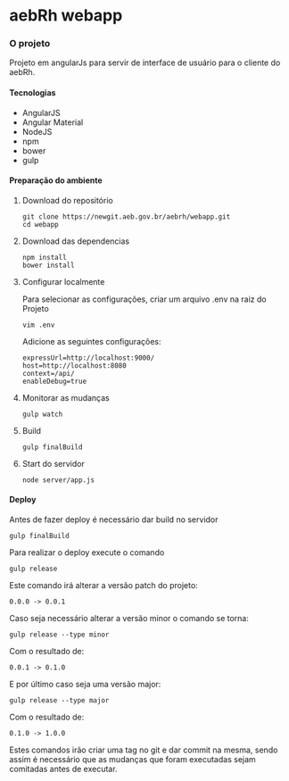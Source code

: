 # aebRh webapp

### O projeto

Projeto em angularJs para servir de interface de usuário para o cliente do aebRh.

#### Tecnologias

* AngularJS
* Angular Material
* NodeJS
* npm
* bower
* gulp

#### Preparação do ambiente

1. Download do repositório
    
    ```
    git clone https://newgit.aeb.gov.br/aebrh/webapp.git
    cd webapp
    ```

2. Download das dependencias
    
    ```
    npm install
    bower install
    ```
    
3. Configurar localmente

    Para selecionar as configurações, criar um arquivo .env na raiz do Projeto
    
    ```
    vim .env
    ```

    Adicione as seguintes configurações:
        
    ```
    expressUrl=http://localhost:9000/
    host=http://localhost:8080
    context=/api/
    enableDebug=true
    ```
    
4. Monitorar as mudanças

    ```
    gulp watch
    ```
5. Build

    ```
    gulp finalBuild
    ```

6. Start do servidor

    ```
    node server/app.js
    ```

#### Deploy
Antes de fazer deploy é necessário dar build no servidor

```
gulp finalBuild
```

Para realizar o deploy execute o comando

```
gulp release
```

Este comando irá alterar a versão patch do projeto:

```
0.0.0 -> 0.0.1
```

Caso seja necessário alterar a versão minor o comando se torna:

```
gulp release --type minor
```
    
Com o resultado de:

```
0.0.1 -> 0.1.0
```
    
E por último caso seja uma versão major:

```
gulp release --type major
```
    
Com o resultado de:

```
0.1.0 -> 1.0.0
```

Estes comandos irão criar uma tag no git e dar commit na mesma, sendo assim é necessário que as mudanças que foram executadas sejam comitadas antes de executar.

